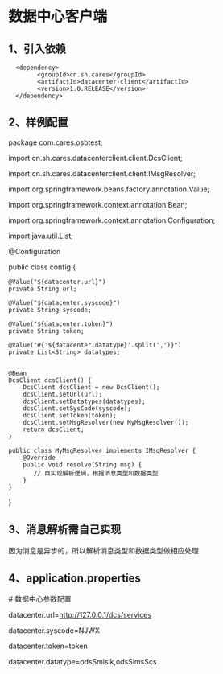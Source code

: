 # 数据中心客户端


## 1、引入依赖

      <dependency>
            <groupId>cn.sh.cares</groupId>
            <artifactId>datacenter-client</artifactId>
            <version>1.0.RELEASE</version>
      </dependency>
      
      
## 2、样例配置


package com.cares.osbtest;

import cn.sh.cares.datacenterclient.client.DcsClient;

import cn.sh.cares.datacenterclient.client.IMsgResolver;

import org.springframework.beans.factory.annotation.Value;

import org.springframework.context.annotation.Bean;

import org.springframework.context.annotation.Configuration;

import java.util.List;

@Configuration


public class config {

    @Value("${datacenter.url}")
    private String url;

    @Value("${datacenter.syscode}")
    private String syscode;

    @Value("${datacenter.token}")
    private String token;

    @Value("#{'${datacenter.datatype}'.split(',')}")
    private List<String> datatypes;


    @Bean
    DcsClient dcsClient() {
        DcsClient dcsClient = new DcsClient();
        dcsClient.setUrl(url);
        dcsClient.setDatatypes(datatypes);
        dcsClient.setSysCode(syscode);
        dcsClient.setToken(token);
        dcsClient.setMsgResolver(new MyMsgResolver());
        return dcsClient;
    }

    public class MyMsgResolver implements IMsgResolver {
        @Override
        public void resolve(String msg) {
           // 自实现解析逻辑，根据消息类型和数据类型
        }
    }

}


## 3、消息解析需自己实现
  因为消息是异步的，所以解析消息类型和数据类型做相应处理


## 4、application.properties

\# 数据中心参数配置

datacenter.url=http://127.0.0.1/dcs/services

datacenter.syscode=NJWX

datacenter.token=token

datacenter.datatype=odsSmislk,odsSimsScs



   

